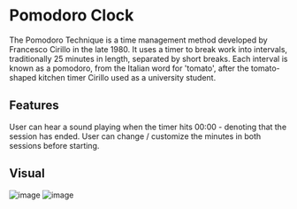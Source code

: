 # Pomodoro Clock
The Pomodoro Technique is a time management method developed by Francesco Cirillo in the late 1980. It uses a timer to break work into intervals, traditionally 25 minutes in length, separated by short breaks. Each interval is known as a pomodoro, from the Italian word for 'tomato', after the tomato-shaped kitchen timer Cirillo used as a university student.

## Features
User can hear a sound playing when the timer hits 00:00 - denoting that the session has ended.
User can change / customize the minutes in both sessions before starting.

## Visual

![image](https://user-images.githubusercontent.com/49494543/141821336-f8acd58a-86a9-416a-8b87-68819680b1bd.png)
![image](https://user-images.githubusercontent.com/49494543/141821448-a898f231-4f53-4be5-b272-9a6ca5b76834.png)
